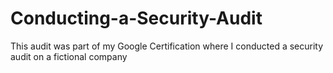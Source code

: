 # Conducting-a-Security-Audit
This audit was part of my Google Certification where I conducted a security audit on a fictional company

